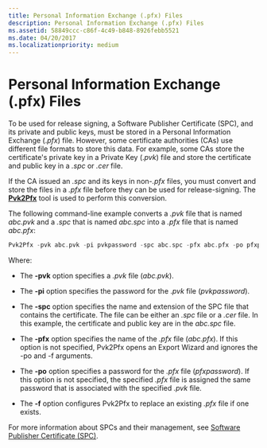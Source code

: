 ```yaml
---
title: Personal Information Exchange (.pfx) Files
description: Personal Information Exchange (.pfx) Files
ms.assetid: 58849ccc-c86f-4c49-b848-8926febb5521
ms.date: 04/20/2017
ms.localizationpriority: medium
---
```


# Personal Information Exchange (.pfx) Files


To be used for release signing, a Software Publisher Certificate (SPC), and its private and public keys, must be stored in a Personal Information Exchange (.*pfx*) file. However, some certificate authorities (CAs) use different file formats to store this data. For example, some CAs store the certificate's private key in a Private Key (.*pvk*) file and store the certificate and public key in a *.spc* or *.cer* file.

If the CA issued an *.spc* and its keys in non-*.pfx* files, you must convert and store the files in a *.pfx* file before they can be used for release-signing. The [**Pvk2Pfx**](https://docs.microsoft.com/windows-hardware/drivers/devtest/pvk2pfx) tool is used to perform this conversion.

The following command-line example converts a *.pvk* file that is named *abc.pvk* and a *.spc* that is named *abc.spc* into a *.pfx* file that is named *abc.pfx*:

```cpp
Pvk2Pfx -pvk abc.pvk -pi pvkpassword -spc abc.spc -pfx abc.pfx -po pfxpassword -f
```

Where:

-   The **-pvk** option specifies a *.pvk* file (*abc.pvk*).

-   The **-pi** option specifies the password for the .*pvk* file (*pvkpassword*).

-   The **-spc** option specifies the name and extension of the SPC file that contains the certificate. The file can be either an *.spc* file or a *.cer* file. In this example, the certificate and public key are in the *abc.spc* file.

-   The **-pfx** option specifies the name of the *.pfx* file (*abc.pfx*). If this option is not specified, Pvk2Pfx opens an Export Wizard and ignores the -po and -f arguments.

-   The **-po** option specifies a password for the *.pfx* file (*pfxpassword*). If this option is not specified, the specified *.pfx* file is assigned the same password that is associated with the specified *.pvk* file.

-   The **-f** option configures Pvk2Pfx to replace an existing *.pfx* file if one exists.

For more information about SPCs and their management, see [Software Publisher Certificate (SPC)](software-publisher-certificate.md).

 

 





